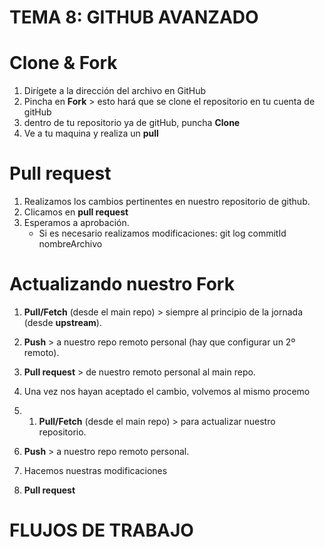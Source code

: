 # TEMA 8: GITHUB AVANZADO

# Clone & Fork
1. Dirígete a la dirección del archivo en GitHub
2. Pincha en **Fork** > esto hará que se clone el repositorio en tu cuenta de gitHub
3. dentro de tu repositorio ya de gitHub, puncha **Clone**
4. Ve a tu maquina y realiza un **pull**

# Pull request
1. Realizamos los cambios pertinentes en nuestro repositorio de github.
2. Clicamos en **pull request**
3. Esperamos a aprobación.
    * Si es necesario realizamos modificaciones: git log commitId nombreArchivo

# Actualizando nuestro Fork
1. **Pull/Fetch** (desde el main repo) > siempre al principio de la jornada (desde **upstream**).
2. **Push** > a nuestro repo remoto personal (hay que configurar un 2º remoto).
3. **Pull request** > de nuestro remoto personal al main repo.

4. Una vez nos hayan aceptado el cambio, volvemos al mismo procemo

5. 1. **Pull/Fetch** (desde el main repo) > para actualizar nuestro repositorio.
2. **Push** > a nuestro repo remoto personal.
3. Hacemos nuestras modificaciones
4. **Pull request**

# FLUJOS DE TRABAJO